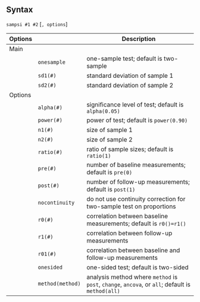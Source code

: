 ## Syntax

`sampsi #1 #2` \[`, options`\]

| Options |                  | Description                                                                                      |
|---------|------------------|--------------------------------------------------------------------------------------------------|
| Main    |                  |                                                                                                  |
|         | `onesample`      | one-sample test; default is two-sample                                                           |
|         | `sd1(#)`         | standard deviation of sample 1                                                                   |
|         | `sd2(#)`         | standard deviation of sample 2                                                                   |
| Options |                  |                                                                                                  |
|         | `alpha(#)`       | significance level of test; default is `alpha(0.05)`                                             |
|         | `power(#)`       | power of test; default is `power(0.90)`                                                          |
|         | `n1(#)`          | size of sample 1                                                                                 |
|         | `n2(#)`          | size of sample 2                                                                                 |
|         | `ratio(#)`       | ratio of sample sizes; default is `ratio(1)`                                                     |
|         | `pre(#)`         | number of baseline measurements; default is `pre(0)`                                             |
|         | `post(#)`        | number of follow-up measurements; default is `post(1)`                                           |
|         | `nocontinuity`   | do not use continuity correction for two-sample test on proportions                              |
|         | `r0(#)`          | correlation between baseline measurements; default is `r0()=r1()`                                |
|         | `r1(#)`          | correlation between follow-up measurements                                                       |
|         | `r01(#)`         | correlation between baseline and follow-up measurements                                          |
|         | `onesided`       | one-sided test; default is two-sided                                                             |
|         | `method(method)` | analysis method where `method` is `post`, `change`, `ancova`, or `all`; default is `method(all)` |
